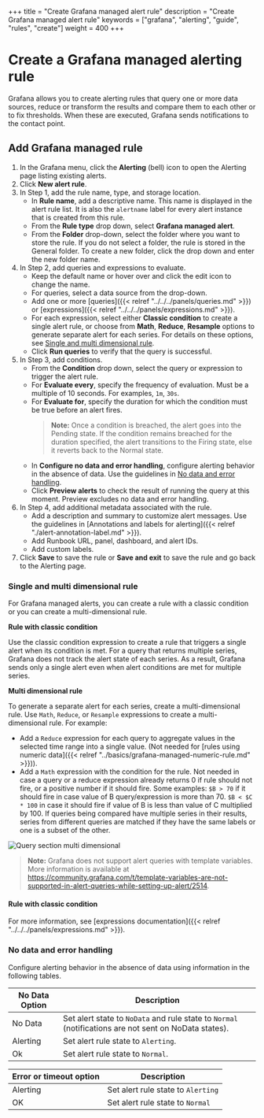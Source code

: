 +++
title = "Create Grafana managed alert rule"
description = "Create Grafana managed alert rule"
keywords = ["grafana", "alerting", "guide", "rules", "create"]
weight = 400
+++

# Create a Grafana managed alerting rule

Grafana allows you to create alerting rules that query one or more data sources, reduce or transform the results and compare them to each other or to fix thresholds. When these are executed, Grafana sends notifications to the contact point.

## Add Grafana managed rule

1. In the Grafana menu, click the **Alerting** (bell) icon to open the Alerting page listing existing alerts.
1. Click **New alert rule**. 
1. In Step 1, add the rule name, type, and storage location.
    - In **Rule name**, add a descriptive name. This name is displayed in the alert rule list. It is also the `alertname` label for every alert instance that is created from this rule.
    - From the **Rule type** drop down, select **Grafana managed alert**.
    - From the **Folder** drop-down, select the folder where you want to store the rule. If you do not select a folder, the rule is stored in the General folder. To create a new folder, click the drop down and enter the new folder name.
1. In Step 2, add queries and expressions to evaluate.
    - Keep the default name or hover over and click the edit icon to change the name.
    - For queries, select a data source from the drop-down.
    - Add one or more [queries]({{< relref "../../../panels/queries.md" >}}) or [expressions]({{< relref "../../../panels/expressions.md" >}}). 
    - For each expression, select either **Classic condition** to create a single alert rule, or choose from **Math**, **Reduce**, **Resample** options to generate separate alert for each series. For details on these options, see [Single and multi dimensional rule](#single-and-multi-dimensional-rule).
    - Click **Run queries** to verify that the query is successful. 
1. In Step 3, add conditions.
    - From the **Condition** drop down, select the query or expression to trigger the alert rule.
    - For **Evaluate every**, specify the frequency of evaluation. Must be a multiple of 10 seconds. For examples, `1m`, `30s`.
    - For **Evaluate for**,  specify the duration for which the condition must be true before an alert fires. 
        > **Note:** Once a condition is breached, the alert goes into the Pending state.  If the condition remains breached for the duration specified, the alert transitions to the Firing state, else it reverts back to the Normal state.
    - In **Configure no data and error handling**, configure alerting behavior in the absence of data. Use the guidelines in [No data and error handling](#no-data-and-error-handling).
    - Click **Preview alerts** to check the result of running the query at this moment. Preview excludes no data and error handling.
1. In Step 4, add additional metadata associated with the rule.
    - Add a description and summary to customize alert messages. Use the guidelines in [Annotations and labels for alerting]({{< relref "./alert-annotation-label.md" >}}).
    -  Add Runbook URL, panel, dashboard, and alert IDs.  
    - Add custom labels.
1. Click **Save** to save the rule or **Save and exit** to save the rule and go back to the Alerting page.

### Single and multi dimensional rule

For Grafana managed alerts, you can create a rule with a classic condition or you can create a multi-dimensional rule.

**Rule with classic condition**

Use the classic condition expression to create a rule that triggers a single alert when its condition is met. For a query that returns multiple series, Grafana does not track the alert state of each series. As a result, Grafana sends only a single alert even when alert conditions are met for multiple series. 

**Multi dimensional rule**

To generate a separate alert for each series, create a multi-dimensional rule. Use `Math`, `Reduce`, or `Resample` expressions to create a multi-dimensional rule. For example:

- Add a `Reduce` expression for each query to aggregate values in the selected time range into a single value. (Not needed for [rules using numeric data]({{< relref "../basics/grafana-managed-numeric-rule.md" >}})).
- Add a `Math` expression with the condition for the rule. Not needed in case a query or a reduce expression already returns 0 if rule should not fire, or a positive number if it should fire. Some examples: `$B > 70` if it should fire in case value of B query/expression is more than 70. `$B < $C * 100` in case it should fire if value of B is less than value of C multiplied by 100. If queries being compared have multiple series in their results, series from different queries are matched if they have the same labels or one is a subset of the other.

![Query section multi dimensional](/static/img/docs/alerting/unified/rule-edit-multi-8-0.png 'Query section multi dimensional screenshot' )

> **Note:** Grafana does not support alert queries with template variables. More information is available at <https://community.grafana.com/t/template-variables-are-not-supported-in-alert-queries-while-setting-up-alert/2514>.

#### Rule with classic condition

For more information, see [expressions documentation]({{< relref "../../../panels/expressions.md" >}}).

### No data and error handling

Configure alerting behavior in the absence of data using information in the following tables.

| No Data Option | Description                                                                                           |
| -------------- | ----------------------------------------------------------------------------------------------------- |
| No Data        | Set alert state to `NoData` and rule state to `Normal` (notifications are not sent on NoData states). |
| Alerting       | Set alert rule state to `Alerting`.                                                                   |
| Ok             | Set alert rule state to `Normal`.                                                                     |

| Error or timeout option | Description                        |
| ----------------------- | ---------------------------------- |
| Alerting                | Set alert rule state to `Alerting` |
| OK                      | Set alert rule state to `Normal`   |


